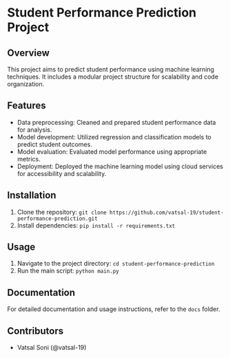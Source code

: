 # Student Performance Prediction Project

## Overview
This project aims to predict student performance using machine learning techniques. It includes a modular project structure for scalability and code organization.

## Features
- Data preprocessing: Cleaned and prepared student performance data for analysis.
- Model development: Utilized regression and classification models to predict student outcomes.
- Model evaluation: Evaluated model performance using appropriate metrics.
- Deployment: Deployed the machine learning model using cloud services for accessibility and scalability.

## Installation
1. Clone the repository: `git clone https://github.com/vatsal-19/student-performance-prediction.git`
2. Install dependencies: `pip install -r requirements.txt`

## Usage
1. Navigate to the project directory: `cd student-performance-prediction`
2. Run the main script: `python main.py`

## Documentation
For detailed documentation and usage instructions, refer to the `docs` folder.

## Contributors
- Vatsal Soni (@vatsal-19)


